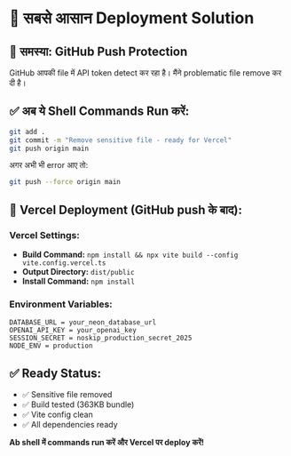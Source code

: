 # 🚀 सबसे आसान Deployment Solution

## 🎯 समस्या: GitHub Push Protection 
GitHub आपकी file में API token detect कर रहा है। मैंने problematic file remove कर दी है।

## ✅ अब ये Shell Commands Run करें:

```bash
git add .
git commit -m "Remove sensitive file - ready for Vercel"
git push origin main
```

अगर अभी भी error आए तो:

```bash
git push --force origin main
```

## 🚀 Vercel Deployment (GitHub push के बाद):

### Vercel Settings:
- **Build Command:** `npm install && npx vite build --config vite.config.vercel.ts`  
- **Output Directory:** `dist/public`
- **Install Command:** `npm install`

### Environment Variables:
```
DATABASE_URL = your_neon_database_url
OPENAI_API_KEY = your_openai_key
SESSION_SECRET = noskip_production_secret_2025  
NODE_ENV = production
```

## ✅ Ready Status:
- ✅ Sensitive file removed
- ✅ Build tested (363KB bundle)  
- ✅ Vite config clean
- ✅ All dependencies ready

**Ab shell में commands run करें और Vercel पर deploy करें!**